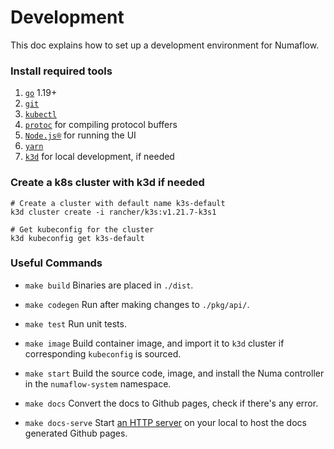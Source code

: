 # Development

This doc explains how to set up a development environment for Numaflow.

### Install required tools

1. [`go`](https://golang.org/doc/install) 1.19+
1. [`git`](https://help.github.com/articles/set-up-git/)
1. [`kubectl`](https://kubernetes.io/docs/tasks/tools/install-kubectl/)
1. [`protoc`](https://github.com/protocolbuffers/protobuf) for compiling protocol buffers
1. [`Node.js®`](https://nodejs.org/en/) for running the UI
1. [`yarn`](https://classic.yarnpkg.com/en/)
1. [`k3d`](https://k3d.io/) for local development, if needed

### Create a k8s cluster with k3d if needed

```shell
# Create a cluster with default name k3s-default
k3d cluster create -i rancher/k3s:v1.21.7-k3s1

# Get kubeconfig for the cluster
k3d kubeconfig get k3s-default
```

### Useful Commands

- `make build`
  Binaries are placed in `./dist`.

- `make codegen`
  Run after making changes to `./pkg/api/`.

- `make test`
  Run unit tests.

- `make image`
  Build container image, and import it to `k3d` cluster if corresponding `kubeconfig` is sourced.

- `make start`
  Build the source code, image, and install the Numa controller in the `numaflow-system` namespace.

- `make docs`
  Convert the docs to Github pages, check if there's any error.

- `make docs-serve`
  Start [an HTTP server](http://127.0.0.1:8000/) on your local to host the docs generated Github pages.
